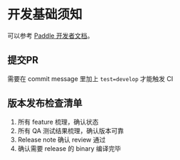 # 开发基础须知

可以参考 [Paddle 开发者文档](https://www.paddlepaddle.org.cn/documentation/docs/zh/1.5/advanced_usage/development/contribute_to_paddle/local_dev_guide.html)。

## 提交PR

需要在 commit message 里加上 `test=develop` 才能触发 CI

## 版本发布检查清单

1. 所有 feature 梳理，确认状态
2. 所有 QA 测试结果梳理，确认版本可靠
3. Release note 确认 review 通过
4. 确认需要 release 的 binary 编译完毕
